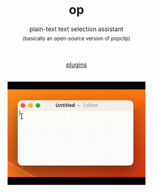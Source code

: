 <div align="center">
  <h1>
    op
  </h1>

  <p>
    plain-text text selection assistant<br>
    <sub>(basically an open-source version of popclip)</sub>
  </p>

  <br>

  <a href="https://github.com/nogira/op-plugins">plugins</a>
  
  <br>
  
  <!-- clipping the black not supported in github md :( -->
  <img src="https://github.com/nogira/op/blob/main/preview.gif" />
</div>


